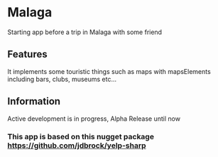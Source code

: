 # Malaga
Starting app before a trip in Malaga with some friend
## Features
It implements some touristic things such as maps with mapsElements including bars, clubs, museums etc...
## Information
Active development is in progress, Alpha Release until now
### This app is based on this nugget package https://github.com/jdbrock/yelp-sharp
